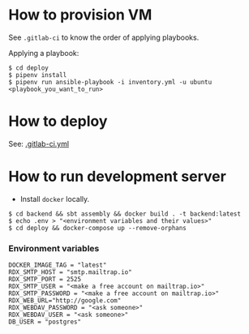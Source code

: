 # How to provision VM

See `.gitlab-ci` to know the order of applying playbooks.

Applying a playbook:

```
$ cd deploy
$ pipenv install
$ pipenv run ansible-playbook -i inventory.yml -u ubuntu <playbook_you_want_to_run>
```

# How to deploy

See: [.gitlab-ci.yml](../.gitlab-ci.yml)

# How to run development server

- Install `docker` locally.

```
$ cd backend && sbt assembly && docker build . -t backend:latest
$ echo .env > "<environment variables and their values>"
$ cd deploy && docker-compose up --remove-orphans
```

### Environment variables

```
DOCKER_IMAGE_TAG = "latest"
RDX_SMTP_HOST = "smtp.mailtrap.io"
RDX_SMTP_PORT = 2525
RDX_SMTP_USER = "<make a free account on mailtrap.io>"
RDX_SMTP_PASSWORD = "<make a free account on mailtrap.io>"
RDX_WEB_URL="http://google.com"
RDX_WEBDAV_PASSWORD = "<ask someone>"
RDX_WEBDAV_USER = "<ask someone>"
DB_USER = "postgres"
```
